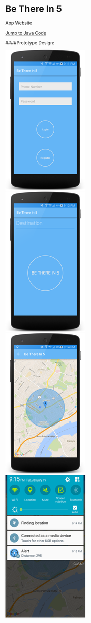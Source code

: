 # Be There In 5

[App Website](http://betherein5.eu.pn/)

[Jump to Java Code](https://github.com/Henri93/BeThereIn5/tree/master/app/src/main/java/henrygarant/com/demomap)

####Prototype Design:

<img src="https://github.com/Henri93/BeThereIn5/blob/master/Screenshots/login.png" width="50%" height="50%">
<img src="https://github.com/Henri93/BeThereIn5/blob/master/Screenshots/main.png" width="50%" height="50%">
<img src="https://github.com/Henri93/BeThereIn5/blob/master/Screenshots/map.png" width="50%" height="50%">
<img src="https://github.com/Henri93/BeThereIn5/blob/master/Screenshots/notification.png" width="50%" height="50%">

